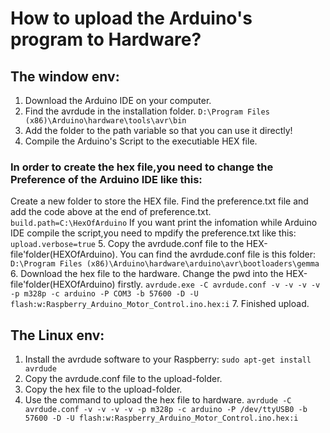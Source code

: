 # How to upload the Arduino's program to Hardware?
## The window env:
1. Download the Arduino IDE on your computer.
2. Find the avrdude in the installation folder.
`D:\Program Files (x86)\Arduino\hardware\tools\avr\bin`
3. Add the folder to the path variable so that you can use it directly!
4. Compile the Arduino's Script to the executiable HEX file.
### In order to create the hex file,you need to change the Preference of the Arduino IDE like this:
Create a new folder to store the HEX file.
Find the preference.txt file and add the code above at the end of preference.txt.
`build.path=C:\HexOfArduino`
If you want print the infomation while Arduino IDE compile the script,you need to mpdify the preference.txt like this:
`upload.verbose=true`
5. Copy the avrdude.conf file to the HEX-file'folder(HEXOfArduino).
You can find the avrdude.conf file is this folder:
`D:\Program Files (x86)\Arduino\hardware\arduino\avr\bootloaders\gemma`
6. Download the hex file to the hardware.
Change the pwd into the HEX-file'folder(HEXOfArduino) firstly.
`avrdude.exe -C avrdude.conf -v -v -v -v -p m328p -c arduino -P COM3 -b 57600 -D -U flash:w:Raspberry_Arduino_Motor_Control.ino.hex:i`
7. Finished upload.
## The Linux env:
1. Install the avrdude software to your Raspberry:
`sudo apt-get install avrdude`
2. Copy the avrdude.conf file to the upload-folder.
3. Copy the hex file to the upload-folder.
4. Use the command to upload the hex file to hardware.
`avrdude -C avrdude.conf -v -v -v -v -p m328p -c arduino -P /dev/ttyUSB0 -b 57600 -D -U flash:w:Raspberry_Arduino_Motor_Control.ino.hex:i`

